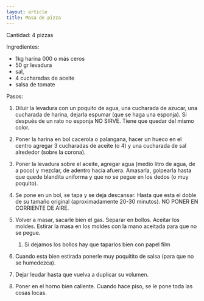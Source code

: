 ```yaml
---
layout: article
title: Masa de pizza
---
```

Cantidad: 4 pizzas

Ingredientes:

-   1kg harina 000 o más ceros
-   50 gr levadura
-   sal,
-   4 cucharadas de aceite
-   salsa de tomate

Pasos:

1.  Diluir la levadura con un poquito de agua, una cucharada de azucar, una cucharada de harina, dejarla espumar (que se haga una esponja). Si después de un rato no esponja NO SIRVE. Tiene que quedar del mismo color.
2.  Poner la harina en bol cacerola o palangana, hacer un hueco en el centro agregar 3 cucharadas de aceite (o 4) y una cucharada de sal alrededor (sobre la corona).
3.  Poner la levadura sobre el aceite, agregar agua (medio litro de agua, de a poco) y mezclar, de adentro hacia afuera. Amasarla, golpearla hasta que quede blandita uniforma y que no se pegue en los dedos (o muy poquito).
4.  Se pone en un bol, se tapa y se deja descansar. Hasta que esta el doble de su tamaño original (aproximadamente 20-30 minutos). NO PONER EN CORRIENTE DE AIRE.
5.  Volver a masar, sacarle bien el gas. Separar en bollos. Aceitar los moldes. Estirar la masa en los moldes con la mano aceitada para que no se pegue.
    1.  Si dejamos los bollos hay que taparlos bien con papel film

6.  Cuando esta bien estirada ponerle muy poquitito de salsa (para que no se humedezca).
7.  Dejar leudar hasta que vuelva a duplicar su volumen.
8.  Poner en el horno bien caliente. Cuando hace piso, se le pone toda las cosas locas.

